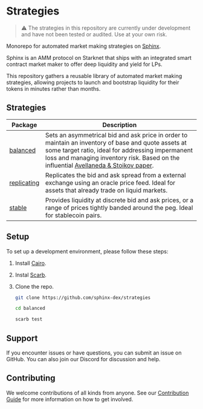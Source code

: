 # Strategies

> :warning: The strategies in this repository are currently under development and have not been tested or audited. Use at your own risk.

Monorepo for automated market making strategies on [Sphinx](https://github.com/sphinx-protocol).

Sphinx is an AMM protocol on Starknet that ships with an integrated smart contract market maker to offer deep liquidity and yield for LPs.

This repository gathers a reusable library of automated market making strategies, allowing projects to launch and bootstrap liquidity for their tokens in minutes rather than months.

## Strategies

| Package                                  | Description                                                                                                                                                                                                                                                                                                |
| ---------------------------------------- | ---------------------------------------------------------------------------------------------------------------------------------------------------------------------------------------------------------------------------------------------------------------------------------------------------------- |
| [balanced](./strategies/balanced)        | Sets an asymmetrical bid and ask price in order to maintain an inventory of base and quote assets at some target ratio, ideal for addressing impermanent loss and managing inventory risk. Based on the influential [Avellaneda & Stoikov paper](https://math.nyu.edu/~avellane/HighFrequencyTrading.pdf). |
| [replicating](./strategies/replicating/) | Replicates the bid and ask spread from a external exchange using an oracle price feed. Ideal for assets that already trade on liquid markets.                                                                                                                                                              |
| [stable](./strategies/stable/)           | Provides liquidity at discrete bid and ask prices, or a range of prices tightly banded around the peg. Ideal for stablecoin pairs.                                                                                                                                                                         |

## Setup

To set up a development environment, please follow these steps:

1. Install [Cairo](https://book.cairo-lang.org/ch01-01-installation.html).

2. Instal [Scarb](https://docs.swmansion.com/scarb/download).

3. Clone the repo.

   ```sh
   git clone https://github.com/sphinx-dex/strategies

   cd balanced

   scarb test
   ```

## Support

If you encounter issues or have questions, you can submit an issue on GitHub. You can also join our Discord for discussion and help.

## Contributing

We welcome contributions of all kinds from anyone. See our [Contribution Guide](./CONTRIBUTING.md) for more information on how to get involved.

